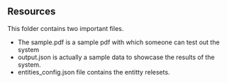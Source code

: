 ## Resources

This folder contains two important files. 
- The sample.pdf is a sample pdf with which someone can test out the system
- output.json is actually a sample data to showcase the results of the system.
- entities_config.json file contains the entitty relesets.
